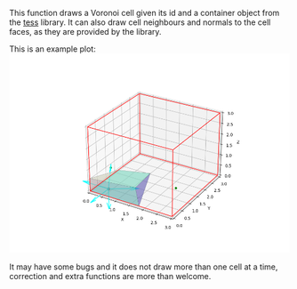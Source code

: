 This function draws a Voronoi cell given its id and a container object from the [tess](https://github.com/wackywendell/tess) library. It can also draw cell neighbours and normals to the cell faces, as they are provided by the library.

This is an example plot:
![Tux, the Linux mascot](./voronoi_plot_example.png)

It may have some bugs and it does not draw more than one cell at a time, correction and extra functions are more than welcome. 
